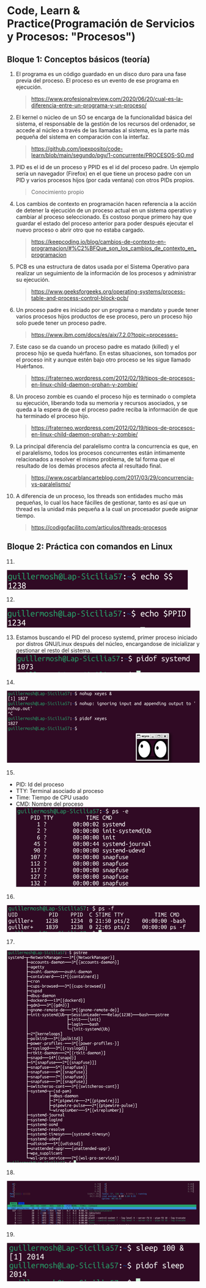 # Code, Learn & Practice(Programación de Servicios y Procesos: "Procesos")
## Bloque 1: Conceptos básicos (teoría)
1. El programa es un código guardado en un disco duro para una fase previa del proceso. El proceso es un evento de ese programa en ejecución.
    > https://www.profesionalreview.com/2020/06/20/cual-es-la-diferencia-entre-un-programa-y-un-proceso/

2. El kernel o núcleo de un SO se encarga de la funcionalidad básica del sistema, el responsable de la gestión de los recursos del ordenador, se accede al núcleo a través de las llamadas al sistema, es la parte más pequeña del sistema en comparación con la interfaz.
    > https://github.com/jpexposito/code-learn/blob/main/segundo/pgv/1-concurrente/PROCESOS-SO.md

3. PID es el id de un proceso y PPID es el id del proceso padre. Un ejemplo sería un navegador (Firefox) en el que tiene un proceso padre con un PID y varios procesos hijos (por cada ventana) con otros PIDs propios.
    > Conocimiento propio

4. Los cambios de contexto en programación hacen referencia a la acción de detener la ejecución de un proceso actual en un sistema operativo y cambiar al proceso seleccionado. Es costoso porque primero hay que guardar el estado del proceso anterior para poder después ejecutar el nuevo proceso o abrir otro que no estaba cargado.
    > https://keepcoding.io/blog/cambios-de-contexto-en-programacion/#%C2%BFQue_son_los_cambios_de_contexto_en_programacion

5. PCB es una estructura de datos usada por el Sistema Operativo para realizar un seguimiento de la información de los procesos y administrar su ejecución.
    > https://www.geeksforgeeks.org/operating-systems/process-table-and-process-control-block-pcb/

6. Un proceso padre es iniciado por un programa o mandato y puede tener varios procesos hijos productos de ese proceso, pero un proceso hijo solo puede tener un proceso padre.
    > https://www.ibm.com/docs/es/aix/7.2.0?topic=processes-

7. Este caso se da cuando un proceso padre es matado (killed) y el proceso hijo se queda huérfano. En estas situaciones, son tomados por el proceso init y aunque estén bajo otro proceso se les sigue llamado Huérfanos.
    > https://fraterneo.wordpress.com/2012/02/19/tipos-de-procesos-en-linux-child-daemon-orphan-y-zombie/

8. Un proceso zombie es cuando el proceso hijo es terminado o completa su ejecución, liberando toda su memoria y recursos asociados, y se queda a la espera de que el proceso padre reciba la información de que ha terminado el proceso hijo.
    > https://fraterneo.wordpress.com/2012/02/19/tipos-de-procesos-en-linux-child-daemon-orphan-y-zombie/

9. La principal diferencia del paralelismo contra la concurrencia es que, en el paralelismo, todos los procesos concurrentes están íntimamente relacionados a resolver el mismo problema, de tal forma que el resultado de los demás procesos afecta al resultado final.
    > https://www.oscarblancarteblog.com/2017/03/29/concurrencia-vs-paralelismo/

10. A diferencia de un proceso, los threads son entidades mucho más pequeñas, lo cual los hace fácilles de gestionar, tanto es así que un thread es la unidad más pequeña a la cual un procesador puede asignar tiempo.
    > https://codigofacilito.com/articulos/threads-procesos

## Bloque 2: Práctica con comandos en Linux

11.
![Ejercicio 11](image.png)

12.
![Ejercicio 12](image-1.png)

13. Estamos buscando el PID del proceso systemd, primer proceso iniciado por distros GNU/Linux después del núcleo, encargandose de inicializar y gestionar el resto del sistema.
![Ejercicio 13](image-2.png)

14.
![Ejercicio 14](image-3.png)

15. 
- PID: Id del proceso
- TTY: Terminal asociado al proceso
- Time: Tiempo de CPU usado
- CMD: Nombre del proceso
![Ejercicio 15](image-4.png)

16.
![Ejercicio 16](image-5.png)

17.
![Ejercicio 17](image-6.png)

18.
![Ejercicio 18](image-7.png)

19.
![Ejercicio 19](image-8.png)